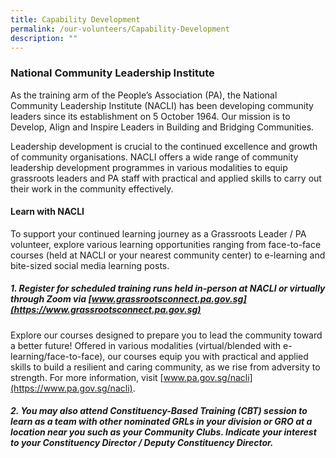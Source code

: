 ```yaml
---
title: Capability Development
permalink: /our-volunteers/Capability-Development
description: ""
---
```

### National Community Leadership Institute

As the training arm of the People’s Association (PA), the National Community Leadership Institute (NACLI) has been developing community leaders since its establishment on 5 October 1964. Our mission is to Develop, Align and Inspire Leaders in Building and Bridging Communities. 

Leadership development is crucial to the continued excellence and growth of community organisations. NACLI offers a wide range of community leadership development programmes in various modalities to equip grassroots leaders and PA staff with practical and applied skills to carry out their work in the community effectively. 

####  Learn with NACLI

To support your continued learning journey as a Grassroots Leader / PA volunteer, explore various learning opportunities ranging from face-to-face courses (held at NACLI or your nearest community center) to e-learning and bite-sized social media learning posts. 

##### 1.  Register for scheduled training runs held in-person at NACLI or virtually through Zoom via [www.grassrootsconnect.pa.gov.sg](https://www.grassrootsconnect.pa.gov.sg) 

Explore our courses designed to prepare you to lead the community toward a better future! Offered in various modalities (virtual/blended with e-learning/face-to-face), our courses equip you with practical and applied skills to build a resilient and caring community, as we rise from adversity to strength. For more information, visit [www.pa.gov.sg/nacli](https://www.pa.gov.sg/nacli).

##### 2. You may also attend Constituency-Based Training (CBT) session to learn as a team with other nominated GRLs in your division or GRO at a location near you such as your Community Clubs.  Indicate your interest to your Constituency Director / Deputy Constituency Director.